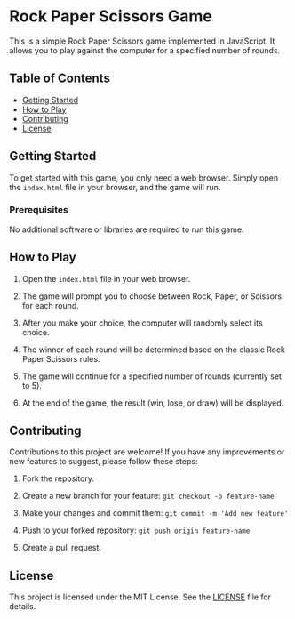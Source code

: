 # Rock Paper Scissors Game

This is a simple Rock Paper Scissors game implemented in JavaScript. It allows you to play against the computer for a specified number of rounds.

## Table of Contents

- [Getting Started](#getting-started)
- [How to Play](#how-to-play)
- [Contributing](#contributing)
- [License](#license)

## Getting Started

To get started with this game, you only need a web browser. Simply open the `index.html` file in your browser, and the game will run.

### Prerequisites

No additional software or libraries are required to run this game.

## How to Play

1. Open the `index.html` file in your web browser.

2. The game will prompt you to choose between Rock, Paper, or Scissors for each round.

3. After you make your choice, the computer will randomly select its choice.

4. The winner of each round will be determined based on the classic Rock Paper Scissors rules.

5. The game will continue for a specified number of rounds (currently set to 5).

6. At the end of the game, the result (win, lose, or draw) will be displayed.

## Contributing

Contributions to this project are welcome! If you have any improvements or new features to suggest, please follow these steps:

1. Fork the repository.

2. Create a new branch for your feature: `git checkout -b feature-name`

3. Make your changes and commit them: `git commit -m 'Add new feature'`

4. Push to your forked repository: `git push origin feature-name`

5. Create a pull request.

## License

This project is licensed under the MIT License. See the [LICENSE](LICENSE) file for details.
